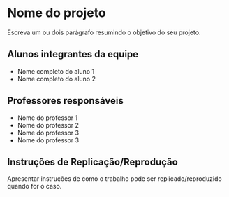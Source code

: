 # Nome do projeto

Escreva um ou dois  parágrafo resumindo o objetivo do seu projeto.

## Alunos integrantes da equipe

* Nome completo do aluno 1
* Nome completo do aluno 2

## Professores responsáveis

* Nome do professor 1
* Nome do professor 2
* Nome do professor 3
* Nome do professor 3

## Instruções de Replicação/Reprodução

Apresentar instruções de como o trabalho pode ser replicado/reproduzido quando for o caso.
